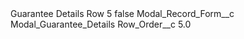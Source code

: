 <?xml version="1.0" encoding="UTF-8"?>
<CustomMetadata xmlns="http://soap.sforce.com/2006/04/metadata" xmlns:xsi="http://www.w3.org/2001/XMLSchema-instance" xmlns:xsd="http://www.w3.org/2001/XMLSchema">
    <label>Guarantee Details Row 5</label>
    <protected>false</protected>
    <values>
        <field>Modal_Record_Form__c</field>
        <value xsi:type="xsd:string">Modal_Guarantee_Details</value>
    </values>
    <values>
        <field>Row_Order__c</field>
        <value xsi:type="xsd:double">5.0</value>
    </values>
</CustomMetadata>
